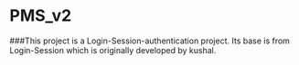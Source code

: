 # PMS_v2

###This project is a Login-Session-authentication project. Its base is from Login-Session which is originally developed by kushal.

